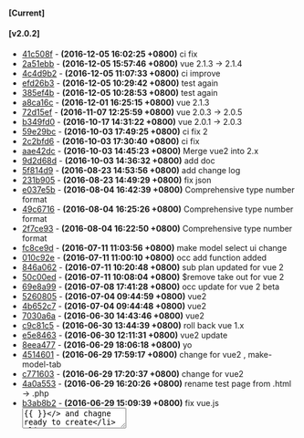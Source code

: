 #### [Current]

#### [v2.0.2]
 * [41c508f](../../commit/41c508f) - __(2016-12-05 16:02:25 +0800)__ ci fix
 * [2a51ebb](../../commit/2a51ebb) - __(2016-12-05 15:57:46 +0800)__ vue 2.1.3 -> 2.1.4
 * [4c4d9b2](../../commit/4c4d9b2) - __(2016-12-05 11:07:33 +0800)__ ci improve
 * [efd26b3](../../commit/efd26b3) - __(2016-12-05 10:29:42 +0800)__ test again
 * [385ef4b](../../commit/385ef4b) - __(2016-12-05 10:28:53 +0800)__ test again
 * [a8ca16c](../../commit/a8ca16c) - __(2016-12-01 16:25:15 +0800)__ vue 2.1.3
 * [72d15ef](../../commit/72d15ef) - __(2016-11-07 12:25:59 +0800)__ vue 2.0.3 -> 2.0.5
 * [b349fd0](../../commit/b349fd0) - __(2016-10-17 14:31:22 +0800)__ vue 2.0.1 -> 2.0.3
 * [59e29bc](../../commit/59e29bc) - __(2016-10-03 17:49:25 +0800)__ ci fix 2
 * [2c2bfd6](../../commit/2c2bfd6) - __(2016-10-03 17:30:40 +0800)__ ci fix
 * [aae42dc](../../commit/aae42dc) - __(2016-10-03 14:45:23 +0800)__ Merge vue2 into 2.x
 * [9d2d68d](../../commit/9d2d68d) - __(2016-10-03 14:36:32 +0800)__ add doc
 * [5f814d9](../../commit/5f814d9) - __(2016-08-23 14:53:56 +0800)__ add change log
 * [231b905](../../commit/231b905) - __(2016-08-23 14:49:29 +0800)__ fix json
 * [e037e5b](../../commit/e037e5b) - __(2016-08-04 16:42:39 +0800)__ Comprehensive type number format
 * [49c6716](../../commit/49c6716) - __(2016-08-04 16:25:26 +0800)__ Comprehensive type number format
 * [2f7ce93](../../commit/2f7ce93) - __(2016-08-04 16:22:50 +0800)__ Comprehensive type number format
 * [fc8ce9d](../../commit/fc8ce9d) - __(2016-07-11 11:03:56 +0800)__ make model select ui change
 * [010c92e](../../commit/010c92e) - __(2016-07-11 11:00:10 +0800)__ occ add function added
 * [846a062](../../commit/846a062) - __(2016-07-11 10:20:48 +0800)__ sub plan updated for vue 2
 * [50c00ed](../../commit/50c00ed) - __(2016-07-11 10:08:04 +0800)__ $remove take out for vue 2
 * [69e8a99](../../commit/69e8a99) - __(2016-07-08 17:41:28 +0800)__ occ update for vue 2 beta
 * [5260805](../../commit/5260805) - __(2016-07-04 09:44:59 +0800)__ vue2
 * [4b652c7](../../commit/4b652c7) - __(2016-07-04 09:44:48 +0800)__ vue2
 * [7030a6a](../../commit/7030a6a) - __(2016-06-30 14:43:46 +0800)__ vue2
 * [c9c81c5](../../commit/c9c81c5) - __(2016-06-30 13:44:39 +0800)__ roll back vue 1.x
 * [e5e8463](../../commit/e5e8463) - __(2016-06-30 12:11:31 +0800)__ vue2 update
 * [8eea477](../../commit/8eea477) - __(2016-06-29 18:06:18 +0800)__ yo
 * [4514601](../../commit/4514601) - __(2016-06-29 17:59:17 +0800)__ change for vue2 , make-model-tab
 * [c771603](../../commit/c771603) - __(2016-06-29 17:20:37 +0800)__ change for vue2
 * [4a0a553](../../commit/4a0a553) - __(2016-06-29 16:20:26 +0800)__ rename test page from .html -> .php
 * [b3ab8b2](../../commit/b3ab8b2) - __(2016-06-29 15:09:39 +0800)__ fix vue.js  <textarea>{{ }}</> and chagne ready to create
 * [664d552](../../commit/664d552) - __(2016-06-27 16:35:43 +0800)__ fix test 5
 * [3fe55c4](../../commit/3fe55c4) - __(2016-06-24 12:21:54 +0800)__ medthod improve 6
 * [f3e294f](../../commit/f3e294f) - __(2016-06-24 11:55:51 +0800)__ medthod improve 5
 * [881f03d](../../commit/881f03d) - __(2016-06-24 11:25:52 +0800)__ medthod improve 4, take out try catch
 * [f0a35a5](../../commit/f0a35a5) - __(2016-06-24 10:49:24 +0800)__ medthod improve 3
 * [15b7ea1](../../commit/15b7ea1) - __(2016-06-24 10:42:30 +0800)__ medthod improve 2
 * [2a22b26](../../commit/2a22b26) - __(2016-06-24 10:29:13 +0800)__ medthod improve 1
 * [799fe10](../../commit/799fe10) - __(2016-06-23 18:05:38 +0800)__ go back
 * [4f11a38](../../commit/4f11a38) - __(2016-06-23 17:52:00 +0800)__ method improve
 * [d2b8dec](../../commit/d2b8dec) - __(2016-06-23 14:13:43 +0800)__ vuejs version 1.0.25

#### [v2.0.1]
 * [041d49c](../../commit/041d49c) - __(2016-05-26 10:11:13 +0800)__ vue.js version upgrade to 1.0.24
 * [67c296d](../../commit/67c296d) - __(2016-05-19 09:03:47 +0800)__ trim email
 * [f5b0736](../../commit/f5b0736) - __(2016-05-19 09:03:28 +0800)__ fcgi ?
 * [ae285f6](../../commit/ae285f6) - __(2016-03-31 14:34:08 +0800)__ code improve , age 99 || 88 return []
 * [faa64e8](../../commit/faa64e8) - __(2016-03-31 14:17:25 +0800)__ js version upgrade
 * [8707f9f](../../commit/8707f9f) - __(2016-03-31 10:56:02 +0800)__ add save_reason
 * [411a4bf](../../commit/411a4bf) - __(2016-03-31 10:55:43 +0800)__ fix array index for session['login']
 * [43b4217](../../commit/43b4217) - __(2016-03-22 14:02:38 +0800)__ support age2 and age range
 * [e9c26a2](../../commit/e9c26a2) - __(2016-02-17 09:51:02 +0800)__ fix broken html tag
 * [172e1f3](../../commit/172e1f3) - __(2016-02-11 11:01:33 +0800)__ space change
 * [9460c60](../../commit/9460c60) - __(2016-02-02 12:42:32 +0800)__ js file to cdn
 * [84585bf](../../commit/84585bf) - __(2016-02-01 14:13:26 +0800)__ add doc
 * [9db0636](../../commit/9db0636) - __(2016-02-01 14:09:58 +0800)__ logout
 * [64378c7](../../commit/64378c7) - __(2016-02-01 11:36:19 +0800)__ line fix
 * [7d80b66](../../commit/7d80b66) - __(2016-02-01 11:28:29 +0800)__ break down chunk
 * [c92cd12](../../commit/c92cd12) - __(2016-02-01 10:11:32 +0800)__ vuejs 1.0.16
 * [1f7f69d](../../commit/1f7f69d) - __(2016-01-27 10:36:17 +0800)__ remove useless comment
 * [e81c3d0](../../commit/e81c3d0) - __(2016-01-19 11:53:38 +0800)__ vuejs 1.0.15
 * [ea82dc9](../../commit/ea82dc9) - __(2016-01-15 10:39:48 +0800)__ fix ajax json return type eg.int
 * [62b588c](../../commit/62b588c) - __(2016-01-07 16:36:04 +0800)__ add json header
 * [9ab1254](../../commit/9ab1254) - __(2016-01-07 15:13:54 +0800)__ code improve 10
 * [de142ba](../../commit/de142ba) - __(2016-01-07 14:51:55 +0800)__ code improve 9
 * [9cba1cc](../../commit/9cba1cc) - __(2016-01-07 14:39:15 +0800)__ code improve 8
 * [324f52f](../../commit/324f52f) - __(2016-01-07 14:11:05 +0800)__ code improve 7
 * [8ab3b6e](../../commit/8ab3b6e) - __(2016-01-07 12:51:56 +0800)__ code improve 6
 * [333c8c1](../../commit/333c8c1) - __(2016-01-07 12:51:33 +0800)__ code improve 6
 * [4fdf0f9](../../commit/4fdf0f9) - __(2016-01-07 12:22:59 +0800)__ code improve 5
 * [0f6ba34](../../commit/0f6ba34) - __(2016-01-07 12:05:28 +0800)__ code improve 4
 * [e41538e](../../commit/e41538e) - __(2016-01-07 11:47:33 +0800)__ code improve 3
 * [c54544a](../../commit/c54544a) - __(2016-01-07 11:37:54 +0800)__ code improve 2
 * [75661b2](../../commit/75661b2) - __(2016-01-07 11:37:38 +0800)__ code improve 2
 * [536e59f](../../commit/536e59f) - __(2016-01-07 11:01:07 +0800)__ code improve 1
 * [742fe7f](../../commit/742fe7f) - __(2016-01-07 11:00:45 +0800)__ code improve 1
 * [c13f43a](../../commit/c13f43a) - __(2015-12-29 16:28:54 +0800)__ vuejs v1.0.13
 * [2951cf4](../../commit/2951cf4) - __(2015-12-23 09:41:25 +0800)__ vuejs -> 1.0.12 , update the version change and fix https://github.com/vuejs/vue/issues/2068
 * [24bf389](../../commit/24bf389) - __(2015-12-23 09:40:42 +0800)__ add get rule one method
 * [2092736](../../commit/2092736) - __(2015-12-09 17:12:01 +0800)__ css update nav li a cursor : pointer
 * [45da4c8](../../commit/45da4c8) - __(2015-12-01 12:27:30 +0800)__ should pas planID for save plan details.
 * [958b8c0](../../commit/958b8c0) - __(2015-11-26 15:49:45 +0800)__ take out the  DEPRECATED function/method from rule-dup.php
 * [137270a](../../commit/137270a) - __(2015-11-26 15:20:02 +0800)__ find DEPRECATED function/method
 * [f761d9d](../../commit/f761d9d) - __(2015-11-25 16:38:09 +0800)__ add todo
 * [55ce16e](../../commit/55ce16e) - __(2015-11-25 14:46:03 +0800)__ method name changed
 * [1caedbe](../../commit/1caedbe) - __(2015-11-25 11:40:13 +0800)__ vue 1.0.10 update
 * [c913a8b](../../commit/c913a8b) - __(2015-11-23 14:38:25 +0800)__ formating
 * [fcb15f2](../../commit/fcb15f2) - __(2015-11-23 12:12:33 +0800)__ add more info to log
 * [7bde403](../../commit/7bde403) - __(2015-11-19 14:53:40 +0800)__ take out cdn
 * [c459ab6](../../commit/c459ab6) - __(2015-11-18 15:25:38 +0800)__ rule delete / dup
 * [7996fa2](../../commit/7996fa2) - __(2015-11-18 15:24:15 +0800)__ rule delete / dup
 * [ca92210](../../commit/ca92210) - __(2015-11-18 09:32:37 +0800)__ change created -> ready
 * [61e6014](../../commit/61e6014) - __(2015-11-16 14:45:19 +0800)__ change created -> ready
 * [47269b6](../../commit/47269b6) - __(2015-11-16 12:27:15 +0800)__ make model add function ui done
 * [43e3807](../../commit/43e3807) - __(2015-11-12 16:07:40 +0800)__ model add to rule done
 * [f31c1a1](../../commit/f31c1a1) - __(2015-11-12 14:50:52 +0800)__ formating
 * [a8fd08c](../../commit/a8fd08c) - __(2015-11-12 14:39:52 +0800)__ vue -> 1.0.7
 * [719ef6b](../../commit/719ef6b) - __(2015-11-11 18:00:24 +0800)__ test
 * [a00af9d](../../commit/a00af9d) - __(2015-11-11 17:55:34 +0800)__ make ui is done .. next is model ui
 * [8367fad](../../commit/8367fad) - __(2015-11-10 18:15:24 +0800)__ update occupation ui , js function
 * [0bd94a2](../../commit/0bd94a2) - __(2015-11-04 14:17:11 +0800)__ details info all done
 * [bfe268f](../../commit/bfe268f) - __(2015-11-04 10:27:07 +0800)__ fix css
 * [868ccb2](../../commit/868ccb2) - __(2015-11-03 17:52:13 +0800)__ details info add to rule
 * [d697e56](../../commit/d697e56) - __(2015-11-03 15:25:48 +0800)__ sub plans method done
 * [30c7f35](../../commit/30c7f35) - __(2015-11-03 11:24:47 +0800)__ add js method remove car model
 * [3744b0a](../../commit/3744b0a) - __(2015-11-03 10:53:22 +0800)__ add js method for update ncd / remove occ
 * [b21cbda](../../commit/b21cbda) - __(2015-11-02 17:55:54 +0800)__ fix save quote
 * [7ce4cc6](../../commit/7ce4cc6) - __(2015-11-02 17:09:17 +0800)__ use ajax2
 * [045fd66](../../commit/045fd66) - __(2015-11-02 16:03:57 +0800)__ ui complate
 * [b2dc37c](../../commit/b2dc37c) - __(2015-11-02 11:35:45 +0800)__ add hit 2 third party rule alert
 * [62b164d](../../commit/62b164d) - __(2015-11-02 11:15:00 +0800)__ make model occ ui update
 * [7f8affc](../../commit/7f8affc) - __(2015-10-29 17:58:40 +0800)__ fix php cs
 * [9e58002](../../commit/9e58002) - __(2015-10-29 16:58:53 +0800)__ fix css
 * [9e1fcc3](../../commit/9e1fcc3) - __(2015-10-29 16:45:24 +0800)__ rules , rule , ncd
 * [9136e0a](../../commit/9136e0a) - __(2015-10-29 10:25:25 +0800)__ update normalize.css to v3

#### [2016-03-31-patch1]
 * [d53c017](../../commit/d53c017) - __(2016-03-31 14:34:44 +0800)__ code improve , age 99 || 88 return []

#### [2016-03-31]
 * [5646bc3](../../commit/5646bc3) - __(2016-03-31 10:46:01 +0800)__ support age2 and age range , add save_reason
 * [bdc61ca](../../commit/bdc61ca) - __(2015-12-01 12:25:02 +0800)__ should pas planID for save plan details.
 * [acf9f7e](../../commit/acf9f7e) - __(2015-11-23 12:13:19 +0800)__ add more info to log
 * [54aeef7](../../commit/54aeef7) - __(2015-11-02 17:38:39 +0800)__ fix save quote
 * [79dae38](../../commit/79dae38) - __(2015-11-02 11:34:53 +0800)__ add hit 2 third party rule alert
 * [c6f15bf](../../commit/c6f15bf) - __(2015-10-12 17:25:30 +0800)__ test 2
 * [054e939](../../commit/054e939) - __(2015-10-12 17:23:38 +0800)__ test
 * [a3af7d1](../../commit/a3af7d1) - __(2015-10-12 17:23:01 +0800)__ test
 * [f958bc1](../../commit/f958bc1) - __(2015-10-12 17:09:25 +0800)__ del doc
 * [92a9e52](../../commit/92a9e52) - __(2015-10-12 16:22:29 +0800)__ show the ad log from db
 * [a9a2ead](../../commit/a9a2ead) - __(2015-10-12 09:53:22 +0800)__ add google ad keyword fields(8)
 * [3d6a366](../../commit/3d6a366) - __(2015-10-08 16:54:38 +0800)__ add google ad keyword fields(8)
 * [2bf6965](../../commit/2bf6965) - __(2015-10-08 10:14:49 +0800)__ remove alex email a/c

#### [2015-10-07]
 * [b11b0ad](../../commit/b11b0ad) - __(2015-10-07 15:44:59 +0800)__ 2015-10-07
 * [fd5334e](../../commit/fd5334e) - __(2015-08-24 17:02:41 +0800)__ disable error_log
 * [5ea3faa](../../commit/5ea3faa) - __(2015-08-24 17:02:03 +0800)__ add ksi driving-exp
 * [dad2c95](../../commit/dad2c95) - __(2015-08-24 15:42:01 +0800)__ add premium , loading , otherDiscount, clientDiscount, mib,commission for third party Calculation

#### [2015-08-20]
 * [8f2a47b](../../commit/8f2a47b) - __(2015-08-20 10:56:23 +0800)__ occ add fields ( orders ) , add occ del , occ update,
 * [c5f1a37](../../commit/c5f1a37) - __(2015-08-19 11:07:38 +0800)__ update login text (testing only)

#### [2015-08-17]
 * [2ce7eb6](../../commit/2ce7eb6) - __(2015-08-17 14:50:57 +0800)__ update ignore
 * [d30d6fb](../../commit/d30d6fb) - __(2015-08-17 14:48:57 +0800)__ fix
 * [b65f090](../../commit/b65f090) - __(2015-08-17 14:47:04 +0800)__ fix
 * [40ba4bc](../../commit/40ba4bc) - __(2015-08-17 14:38:52 +0800)__ Revert "take out error_log"
 * [71ab4af](../../commit/71ab4af) - __(2015-08-17 14:31:31 +0800)__ Merge live-v2
 * [5575208](../../commit/5575208) - __(2015-08-17 12:44:04 +0800)__ ignore db
 * [cf0aaf9](../../commit/cf0aaf9) - __(2015-08-17 12:43:08 +0800)__ del db backup
 * [024fbe1](../../commit/024fbe1) - __(2015-08-17 12:20:33 +0800)__ fix show hide rule button bug
 * [ce33ca9](../../commit/ce33ca9) - __(2015-08-17 11:27:45 +0800)__ add Yearofmanufacture_from , hide inactive rule , test inactive rule
 * [8e722be](../../commit/8e722be) - __(2015-08-07 12:37:34 +0800)__ take out error_log
 * [82dd46f](../../commit/82dd46f) - __(2015-08-07 12:33:54 +0800)__ bug fix skiprule
 * [45a7865](../../commit/45a7865) - __(2015-08-06 16:32:06 +0800)__ test2
 * [38457a2](../../commit/38457a2) - __(2015-08-06 16:31:27 +0800)__ Merge origin/master
 * [adfc4aa](../../commit/adfc4aa) - __(2015-08-06 16:30:30 +0800)__ test
 * [f649fc1](../../commit/f649fc1) - __(2015-08-06 16:28:41 +0800)__ update ignore
 * [84f291f](../../commit/84f291f) - __(2015-08-06 16:26:57 +0800)__ update ignore
 * [cc6af07](../../commit/cc6af07) - __(2015-08-06 16:24:45 +0800)__ Delete db_info.php
 * [fb8623d](../../commit/fb8623d) - __(2015-08-06 16:15:17 +0800)__ update ignore
 * [86cd08c](../../commit/86cd08c) - __(2015-08-06 16:09:37 +0800)__ not check the rule data when $skipFindRule = true
 * [d7fa8dc](../../commit/d7fa8dc) - __(2015-05-08 10:03:41 +0800)__ test id
 * [0c34223](../../commit/0c34223) - __(2015-05-06 12:05:15 +0800)__ fix id check function
 * [c397f34](../../commit/c397f34) - __(2015-05-06 10:46:45 +0800)__ add id test , add db
 * [96111ee](../../commit/96111ee) - __(2015-04-30 16:59:53 +0800)__ fix hkid check --> check_digit need upper case
 * [4242967](../../commit/4242967) - __(2015-04-23 17:21:14 +0800)__ fix hkid check
 * [c0b98be](../../commit/c0b98be) - __(2015-04-20 16:20:46 +0800)__ upload live version
 * [0aa9f6e](../../commit/0aa9f6e) - __(2015-04-15 09:49:02 +0800)__ add cookie api
 * [43008de](../../commit/43008de) - __(2015-04-02 16:02:47 +0800)__ slide plan make shorter
 * [a910c99](../../commit/a910c99) - __(2015-03-31 10:49:03 +0800)__ sup plan group update
 * [f0302b1](../../commit/f0302b1) - __(2015-03-09 14:19:38 +0800)__ doc update
 * [954fb8f](../../commit/954fb8f) - __(2015-03-09 11:47:55 +0800)__ doc change
 * [37c3108](../../commit/37c3108) - __(2015-03-09 11:38:41 +0800)__ add DocBlock
 * [cb907ab](../../commit/cb907ab) - __(2015-03-09 11:37:34 +0800)__ add DocBlock
 * [30b8834](../../commit/30b8834) - __(2015-03-06 18:15:37 +0800)__ add DocBlock
 * [88d3276](../../commit/88d3276) - __(2015-03-05 17:31:27 +0800)__ PHP CS fix
 * [ca94156](../../commit/ca94156) - __(2015-03-05 17:16:50 +0800)__ add DocBlock
 * [32df308](../../commit/32df308) - __(2015-03-05 16:35:22 +0800)__ add mail function , TODO : mail a/c , subject
 * [042073d](../../commit/042073d) - __(2015-03-05 16:29:34 +0800)__ TODO : mail back up?
 * [c527431](../../commit/c527431) - __(2015-03-05 15:19:34 +0800)__ code update
 * [d0c6731](../../commit/d0c6731) - __(2015-02-27 17:49:54 +0800)__ test auto update

